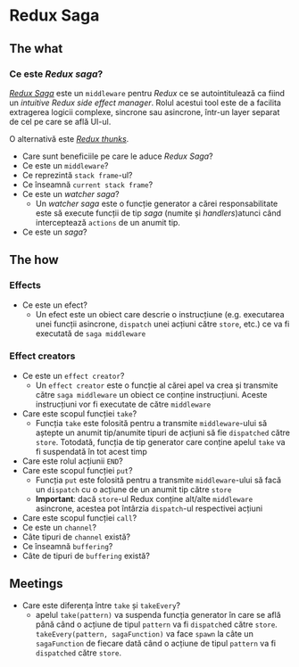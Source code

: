 # Redux Saga

## The what

### Ce este _Redux saga_?

[_Redux Saga_](https://redux-saga.js.org/) este un `middleware` pentru _Redux_ ce se autointitulează ca fiind un _intuitive Redux side effect manager_. Rolul acestui tool este de a facilita extragerea logicii complexe, sincrone sau asincrone, într-un layer separat de cel pe care se află UI-ul.

O alternativă este [_Redux thunks_](https://redux.js.org/usage/writing-logic-thunks).

- Care sunt beneficiile pe care le aduce _Redux Saga_?
- Ce este un `middleware`?
- Ce reprezintă `stack frame`-ul?
- Ce înseamnă `current stack frame`?
- Ce este un _watcher saga_?
  - Un _watcher saga_ este o funcție generator a cărei responsabilitate este să execute funcții de tip _saga_ (numite și _handlers_)atunci când interceptează `actions` de un anumit tip.
- Ce este un _saga_?

## The how

### Effects

- Ce este un efect?
  - Un efect este un obiect care descrie o instrucțiune (e.g. executarea unei funcții asincrone, `dispatch` unei acțiuni către `store`, etc.) ce va fi executată de `saga middleware`

### Effect creators

- Ce este un `effect creator`?
  - Un `effect creator` este o funcție al cărei apel va crea și transmite către `saga middleware` un obiect ce conține instrucțiuni. Aceste instrucțiuni vor fi executate de către `middleware`
- Care este scopul funcției `take`?
  - Funcția `take` este folosită pentru a transmite `middleware`-ului să aștepte un anumit tip/anumite tipuri de acțiuni să fie `dispatched` către `store`. Totodată, funcția de tip generator care conține apelul `take` va fi suspendată în tot acest timp
- Care este rolul acțiunii `END`?
- Care este scopul funcției `put`?
  - Funcția `put` este folosită pentru a transmite `middleware`-ului să facă un `dispatch` cu o acțiune de un anumit tip către `store`
  - **Important**: dacă `store`-ul Redux conține alt/alte `middleware` asincrone, acestea pot întârzia `dispatch`-ul respectivei acțiuni
- Care este scopul funcției `call`?
- Ce este un `channel`?
- Câte tipuri de `channel` există?
- Ce înseamnă `buffering`?
- Câte de tipuri de `buffering` există?

## Meetings

- Care este diferența între `take` și `takeEvery`?
  - apelul `take(pattern)` va suspenda funcția generator în care se află până când o acțiune de tipul `pattern` va fi `dispatch`ed către `store`. `takeEvery(pattern, sagaFunction)` va face `spawn` la câte un `sagaFunction` de fiecare dată când o acțiune de tipul `pattern` va fi `dispatched` către `store`.
